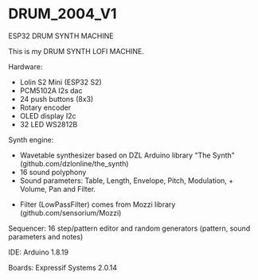 # DRUM_2004_V1
ESP32 DRUM SYNTH MACHINE

This is my DRUM SYNTH LOFI MACHINE.

Hardware:
- Lolin S2 Mini (ESP32 S2)
- PCM5102A I2s dac
- 24 push buttons (8x3)
- Rotary encoder
- OLED display I2c
- 32 LED WS2812B
  
Synth engine:
- Wavetable synthesizer based on DZL Arduino library "The Synth" (github.com/dzlonline/the_synth)
- 16 sound polyphony
- Sound parameters: Table, Length, Envelope, Pitch, Modulation, + Volume, Pan and Filter.
* Filter (LowPassFilter) comes from Mozzi library (github.com/sensorium/Mozzi)

Sequencer:
16 step/pattern editor and random generators (pattern, sound parameters and notes)

IDE:
Arduino 1.8.19

Boards:
Expressif Systems 2.0.14
